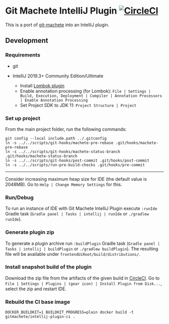 # Git Machete IntelliJ Plugin [![CircleCI](https://circleci.com/gh/VirtusLab/git-machete-intellij-plugin/tree/master.svg?style=shield&circle-token=3ba295982e665ead39e6d097bc3859d5a2e2b124)](https://circleci.com/gh/VirtusLab/git-machete-intellij-plugin/tree/master)

This is a port of [git-machete](https://github.com/VirtusLab/git-machete) into an IntelliJ plugin.

## Development

### Requirements

* git
* IntelliJ 2019.3+ Community Edition/Ultimate

  * Install [Lombok plugin](https://plugins.jetbrains.com/plugin/6317-lombok/)
  * Enable annotation processing (for Lombok): `File | Settings | Build, Execution, Deployment | Compiler | Annotation Processors | Enable Annotation Processing`
  * Set Project SDK to JDK 11: `Project Structure | Project`

### Set up project

From the main project folder, run the following commands:

```
git config --local include.path ../.gitconfig
ln -s ../../scripts/git-hooks/machete-pre-rebase .git/hooks/machete-pre-rebase
ln -s ../../scripts/git-hooks/machete-status-branch .git/hooks/machete-status-branch
ln -s ../../scripts/git-hooks/post-commit .git/hooks/post-commit
ln -s ../../scripts/run-pre-build-checks .git/hooks/pre-commit
```
---
Consider increasing maximum heap size for IDE (the default value is 2048MB). Go to `Help | Change Memory Settings` for this.

### Run/Debug

To run an instance of IDE with Git Machete IntelliJ Plugin execute `:runIde` Gradle task (`Gradle panel | Tasks | intellij | runIde` or `./gradlew runIde`).

### Generate plugin zip

To generate a plugin archive run `:buildPlugin` Gradle task (`Gradle panel | Tasks | intellij | buildPlugin` or `./gradlew buildPlugin`).
The resulting file will be available under `frontendUiRoot/build/distributions/`.

### Install snapshot build of the plugin

Download the zip file from the artifacts of the given build in [CircleCI](https://app.circleci.com/pipelines/github/VirtusLab/git-machete-intellij-plugin).
Go to `File | Settings | Plugins | (gear icon) | Install Plugin from Disk...`, select the zip and restart IDE.

### Rebuild the CI base image

```
DOCKER_BUILDKIT=1 BUILDKIT_PROGRESS=plain docker build -t gitmachete/intellij-plugin-ci .
```
